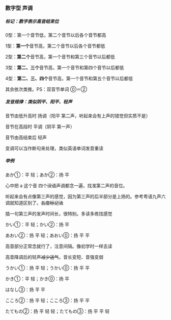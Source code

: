 ### 数字型 声调

##### 标记：数字表示高音结束位

0型：第一个音节低，第二个音节以后各个音节都高

1型：**第一个**音节高，第二个音节以后各个音节都低

2型：**第二个**音节高，第一个音节和第三个音节以后都低

3型：**第二、三个**音节高，第一个音节和第四个音节以后都低

4型：**第二、三、四个**音节高，第一个音节和第五个音节以后都低

其余依次类推。PS：双音节单词 ⓪＝②

##### 发音规律：类似阴平、阳平、轻声

音节由低升高时 扬调（阳平 第二声，听起来会有上声的错觉但实质不是）

音节在高段时 平调（阴平 第一声）

音节由高结束后 轻声

变调可以当作断句来处理，类似英语单词发音重读

##### 举例

あか①：平 轻；あか②：扬 平

心中把 a 这个音 四个~~汉语~~声调都念一遍，找准第二声的音位。

听起来会有点像第三声的感觉，因为第三声的后半部分是上扬的。参考粤语九声六调就知道区别了。~~五度标记法~~

插一句第三声的发声时间长，很特别。多读多练找感觉

かい①：平 轻；かい②：扬 平

あおい②：扬 平 轻；あおい⓪：扬 平 平

高音部分正常念就行了，注意间隔。像初学时一样去读

高音降调后的轻声~~减少送气~~，音长变短、音强变弱

うかい①：扬 平 轻；うかい⓪：扬 平 平

かき①：平 轻；かき⓪：扬 平

はなし③：扬 平 平

こころ②：扬 平 轻；こころ③：扬 平 平

たてもの②：扬 平 轻 轻；たてもの③：扬 平 平 轻
